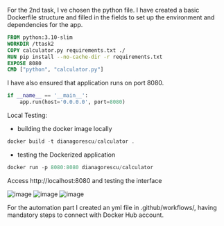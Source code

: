 For the 2nd task, I ve chosen the python file. I have created a basic Dockerfile structure and filled in the fields to set up the environment and dependencies for the app.

```dockerfile
FROM python:3.10-slim
WORKDIR /ttask2
COPY calculator.py requirements.txt ./
RUN pip install --no-cache-dir -r requirements.txt
EXPOSE 8080
CMD ["python", "calculator.py"]
```

I have also ensured that application runs on port 8080.
```python
if __name__ == '__main__':
    app.run(host='0.0.0.0', port=8080)
```

Local Testing:
 - building the docker image locally
```powershell
docker build -t dianagorescu/calculator .
```

- testing the Dockerized application
```powershell
docker run -p 8080:8080 dianagorescu/calculator
```
Access http://localhost:8080 and testing the interface

![image](https://github.com/user-attachments/assets/30dee0ca-e534-4cc5-bd4e-74388ca53323)
![image](https://github.com/user-attachments/assets/f8d1cace-273a-4e1c-bb53-9ae9ffb16055)
![image](https://github.com/user-attachments/assets/9a0fa5c9-cd6e-4b63-9615-2c7b2b1f263a)

For the automation part I created an yml file in .github/workflows/, having mandatory steps to connect with Docker Hub account.




